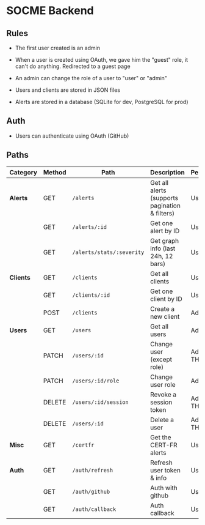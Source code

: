# SOCME Backend

## Rules

- The first user created is an admin
- When a user is created using OAuth, we gave him the "guest" role, it can't do anything. Redirected to a guest page
- An admin can change the role of a user to "user" or "admin"

- Users and clients are stored in JSON files
- Alerts are stored in a database (SQLite for dev, PostgreSQL for prod)

## Auth

- Users can authenticate using OAuth (GitHub)

## Paths

| **Category**  | **Method** | **Path**                          | **Description**                                      | **Permissions** |
|--------------|----------|--------------------------------|--------------------------------------------------|----------------|
| **Alerts**   | GET      | `/alerts`                     | Get all alerts (supports pagination & filters)  | User |
|              | GET      | `/alerts/:id`                 | Get one alert by ID                            | User |
|              | GET      | `/alerts/stats/:severity`     | Get graph info (last 24h, 12 bars)             | User |
| **Clients**  | GET      | `/clients`                    | Get all clients                                | User |
|              | GET      | `/clients/:id`                | Get one client by ID                           | User |
|              | POST     | `/clients`                    | Create a new client                           | Admin |
| **Users**    | GET      | `/users`                      | Get all users                                 | Admin |
|              | PATCH    | `/users/:id`             | Change user (except role)                              | Admin or THE user |
|              | PATCH    | `/users/:id/role`             | Change user role                              | Admin |
|              | DELETE   | `/users/:id/session`          | Revoke a session token                        | Admin or THE user |
|              | DELETE   | `/users/:id`                  | Delete a user                                 | Admin or THE user |
| **Misc**     | GET      | `/certfr`                     | Get the CERT-FR alerts                        | User |
| **Auth**     | GET      | `/auth/refresh`               | Refresh user token & info                     | User |
| | GET      | `/auth/github`               | Auth with github | User |
| | GET      | `/auth/callback`               | Auth callback | User |
